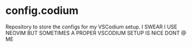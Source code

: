 # config.codium
Repository to store the configs for my VSCodium setup. I SWEAR I USE NEOVIM BUT SOMETIMES A PROPER VSCODIUM SETUP IS NICE DONT @ ME
